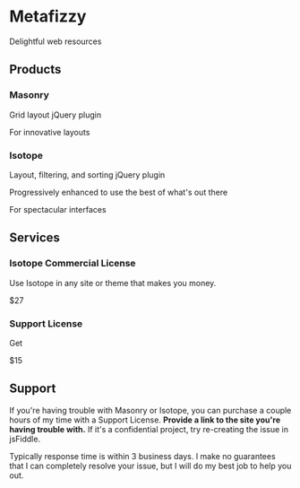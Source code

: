 Metafizzy
=========

Delightful web resources

Products
--------

### Masonry

Grid layout jQuery plugin

For innovative layouts

### Isotope

Layout, filtering, and sorting jQuery plugin

Progressively enhanced to use the best of what's out there

For spectacular interfaces

Services
--------

### Isotope Commercial License

Use Isotope in any site or theme that makes you money.

$27

### Support License

Get 

$15



## Support

If you're having trouble with Masonry or Isotope, you can purchase a couple hours of my time with a Support License. **Provide a link to the site you're having trouble with.** If it's a confidential project, try re-creating the issue in jsFiddle. 

Typically response time is within 3 business days. I make no guarantees that I can completely resolve your issue, but I will do my best job to help you out.







